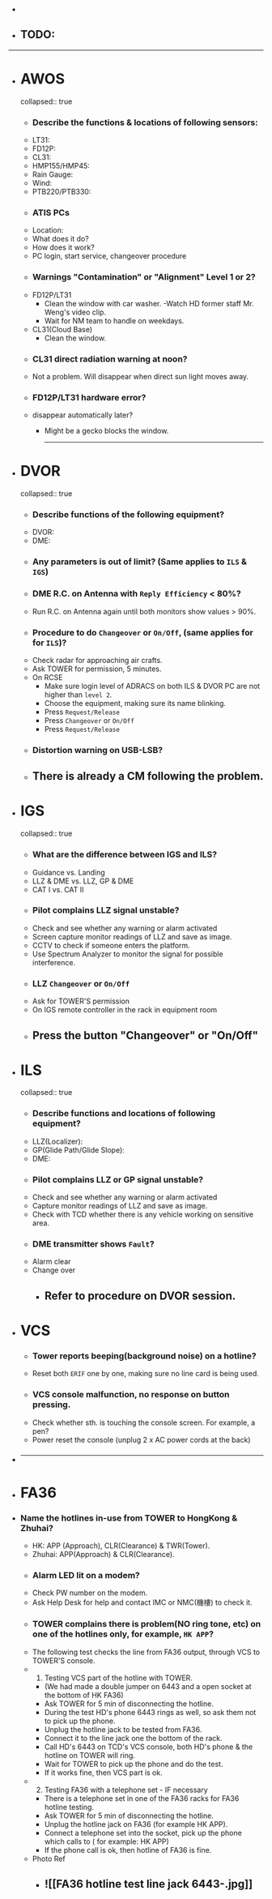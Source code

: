 -
- ## TODO:
- ---
- # AWOS
  collapsed:: true
	- ### Describe the functions & locations of following sensors:
	- LT31:
	- FD12P:
	- CL31:
	- HMP155/HMP45:
	- Rain Gauge:
	- Wind:
	- PTB220/PTB330:
	- ### ATIS PCs
	- Location:
	- What does it do?
	- How does it work?
	- PC login, start service, changeover procedure
	- ###  Warnings "Contamination" or "Alignment" Level 1 or 2?
	- FD12P/LT31
		- Clean the window with car washer. -Watch HD former staff Mr. Weng's video clip.
		- Wait for NM team to handle on weekdays.
	- CL31(Cloud Base)
		- Clean the window.
	- ### CL31 direct radiation warning at noon?
	- Not a problem. Will disappear when direct sun light moves away.
	- ###  FD12P/LT31 hardware error?
	- disappear automatically later?
		- Might be a gecko blocks the window.
		  
		  ---
- # DVOR
  collapsed:: true
	- ### Describe functions of the following equipment?
	- DVOR:
	- DME:
	- ### Any parameters is out of limit? (Same applies to `ILS` & `IGS`)
	- ### DME R.C. on Antenna with `Reply Efficiency` < 80%?
	- Run R.C. on Antenna again until both monitors show values > 90%.
	- ### Procedure to do `Changeover` or `On/Off`, (same applies for for `ILS`)?
	- Check radar for approaching air crafts.
	- Ask TOWER for permission, 5 minutes.
	- On RCSE
		- Make sure login level of ADRACS on both ILS & DVOR PC are not higher than `level 2`.
		- Choose the equipment, making sure its name blinking.
		- Press `Request/Release`
		- Press `Changeover` or `On/Off`
		- Press `Request/Release`
	- ### Distortion warning on USB-LSB?
	- There is already a CM following the problem.
	  ---
- # IGS
  collapsed:: true
	- ### What are the difference between IGS and ILS?
	- Guidance vs. Landing
	- LLZ & DME vs. LLZ, GP & DME
	- CAT I vs. CAT II
	- ### Pilot complains LLZ signal unstable?
	- Check and see whether any warning or alarm activated
	- Screen capture monitor readings of LLZ and save as image.
	- CCTV to check if someone enters the platform.
	- Use Spectrum Analyzer to monitor the signal for possible interference.
	- ### LLZ `Changeover` or `On/Off`
	- Ask for TOWER'S permission
	- On IGS remote controller in the rack in equipment room
	- Press the button "Changeover" or "On/Off"
	  ---
- # ILS
  collapsed:: true
	- ### Describe functions and locations of following equipment?
	- LLZ(Localizer):
	- GP(Glide Path/Glide Slope):
	- DME:
	- ### Pilot complains LLZ or GP signal unstable?
	- Check and see whether any warning or alarm activated
	- Capture monitor readings of LLZ and save as image.
	- Check with TCD whether there is any vehicle working on sensitive area.
	- ### DME transmitter shows `Fault`?
	- Alarm clear
	- Change over
		- Refer to procedure on DVOR session.
		  ---
- # VCS
	- ### Tower reports beeping(background noise) on a hotline?
	- Reset both `ERIF` one by one, making sure no line card is being used.
	- ### VCS console malfunction, no response on button pressing.
	- Check whether sth. is touching the console screen. For example, a pen?
	- Power reset the console (unplug 2 x AC power cords at the back)
- ### 
  
  ---
- # FA36
- ### Name the hotlines  in-use from TOWER to HongKong & Zhuhai?
	- HK: APP (Approach), CLR(Clearance) & TWR(Tower).
	- Zhuhai: APP(Approach) & CLR(Clearance).
	- ### Alarm LED lit on a modem?
	- Check PW number on the modem.
	- Ask Help Desk for help and contact IMC or NMC(機樓) to check it.
	- ### TOWER complains there is problem(NO ring tone, etc) on one of the hotlines only, for example, `HK APP`?
	- The following test checks the line from FA36 output, through VCS to TOWER'S console.
	- 1. Testing VCS part of the hotline with TOWER.
		- (We had made a double jumper on 6443 and a open socket at the bottom of HK FA36)
		- Ask TOWER for 5 min of disconnecting the hotline.
		- During the test HD's phone 6443 rings as well, so ask them not to pick up the phone.
		- Unplug the hotline jack to be tested from FA36.
		- Connect it to the line jack one the bottom of the rack.
		- Call HD's 6443 on TCD's VCS console, both HD's phone & the hotline on TOWER will ring.
		- Wait for TOWER to pick up the phone and do the test.
		- If it works fine, then VCS part is ok.
	- 2. Testing FA36 with a telephone set - IF necessary
		- There is a telephone set in one of the FA36 racks for FA36 hotline testing.
		- Ask TOWER for 5 min of disconnecting the hotline.
		- Unplug the hotline jack on FA36 (for example HK APP).
		- Connect a telephone set into the socket, pick up the phone which calls to ( for example: HK APP)
		- If the phone call is ok, then hotline of FA36 is fine.
	- Photo Ref
		- ![[FA36 hotline test line jack 6443-.jpg]]
		  ---
